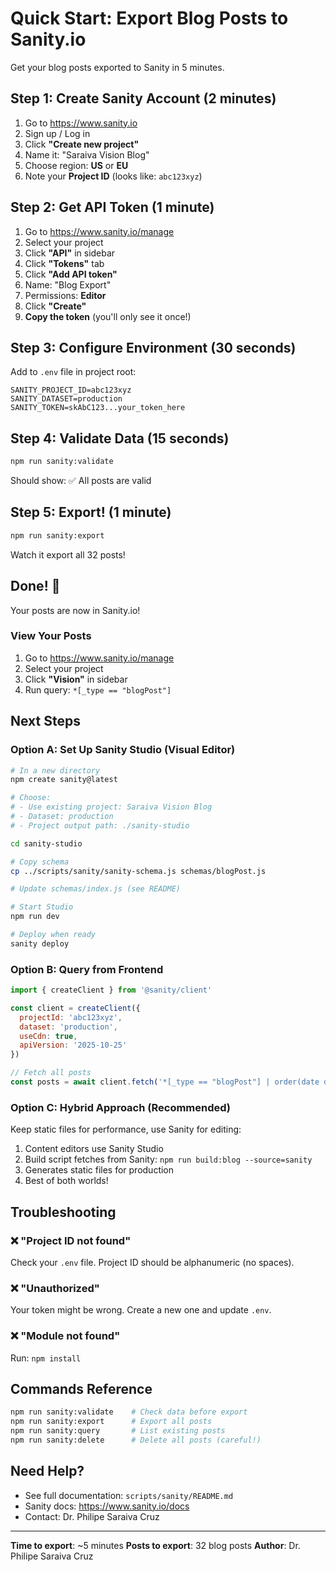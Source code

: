 # Quick Start: Export Blog Posts to Sanity.io

Get your blog posts exported to Sanity in 5 minutes.

## Step 1: Create Sanity Account (2 minutes)

1. Go to https://www.sanity.io
2. Sign up / Log in
3. Click **"Create new project"**
4. Name it: "Saraiva Vision Blog"
5. Choose region: **US** or **EU**
6. Note your **Project ID** (looks like: `abc123xyz`)

## Step 2: Get API Token (1 minute)

1. Go to https://www.sanity.io/manage
2. Select your project
3. Click **"API"** in sidebar
4. Click **"Tokens"** tab
5. Click **"Add API token"**
6. Name: "Blog Export"
7. Permissions: **Editor**
8. Click **"Create"**
9. **Copy the token** (you'll only see it once!)

## Step 3: Configure Environment (30 seconds)

Add to `.env` file in project root:

```env
SANITY_PROJECT_ID=abc123xyz
SANITY_DATASET=production
SANITY_TOKEN=skAbC123...your_token_here
```

## Step 4: Validate Data (15 seconds)

```bash
npm run sanity:validate
```

Should show: ✅ All posts are valid

## Step 5: Export! (1 minute)

```bash
npm run sanity:export
```

Watch it export all 32 posts!

## Done! 🎉

Your posts are now in Sanity.io!

### View Your Posts

1. Go to https://www.sanity.io/manage
2. Select your project
3. Click **"Vision"** in sidebar
4. Run query: `*[_type == "blogPost"]`

## Next Steps

### Option A: Set Up Sanity Studio (Visual Editor)

```bash
# In a new directory
npm create sanity@latest

# Choose:
# - Use existing project: Saraiva Vision Blog
# - Dataset: production
# - Project output path: ./sanity-studio

cd sanity-studio

# Copy schema
cp ../scripts/sanity/sanity-schema.js schemas/blogPost.js

# Update schemas/index.js (see README)

# Start Studio
npm run dev

# Deploy when ready
sanity deploy
```

### Option B: Query from Frontend

```javascript
import { createClient } from '@sanity/client'

const client = createClient({
  projectId: 'abc123xyz',
  dataset: 'production',
  useCdn: true,
  apiVersion: '2025-10-25'
})

// Fetch all posts
const posts = await client.fetch('*[_type == "blogPost"] | order(date desc)')
```

### Option C: Hybrid Approach (Recommended)

Keep static files for performance, use Sanity for editing:

1. Content editors use Sanity Studio
2. Build script fetches from Sanity: `npm run build:blog --source=sanity`
3. Generates static files for production
4. Best of both worlds!

## Troubleshooting

### ❌ "Project ID not found"

Check your `.env` file. Project ID should be alphanumeric (no spaces).

### ❌ "Unauthorized"

Your token might be wrong. Create a new one and update `.env`.

### ❌ "Module not found"

Run: `npm install`

## Commands Reference

```bash
npm run sanity:validate    # Check data before export
npm run sanity:export      # Export all posts
npm run sanity:query       # List existing posts
npm run sanity:delete      # Delete all posts (careful!)
```

## Need Help?

- See full documentation: `scripts/sanity/README.md`
- Sanity docs: https://www.sanity.io/docs
- Contact: Dr. Philipe Saraiva Cruz

---

**Time to export**: ~5 minutes
**Posts to export**: 32 blog posts
**Author**: Dr. Philipe Saraiva Cruz
